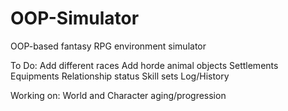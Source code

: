 # OOP-Simulator
OOP-based fantasy RPG environment simulator

To Do:
Add different races
Add horde animal objects
Settlements
Equipments
Relationship status
Skill sets
Log/History


Working on:
World and Character aging/progression
